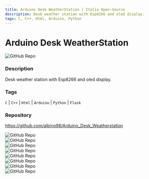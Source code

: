 ```yaml
---
title: Arduino Desk WeatherStation | Italia Open-Source
description: Desk weather station with Esp8266 and oled display.
tags: C, C++, Html, Arduino, Python
---
```

        

# Arduino Desk WeatherStation

![GitHub Repo](https://img.shields.io/static/v1?label=category&message=opensource&color=green)

### Description

Desk weather station with Esp8266 and oled display.

### Tags

`C` | `C++` | `Html` | `Arduino` | `Python` | `Flask`

### Repository

https://github.com/albino98/Arduino_Desk_Weatherstation

![GitHub Repo](https://img.shields.io/github/stars/albino98/Arduino_Desk_Weatherstation?style=social)<br />![GitHub Repo](https://img.shields.io/github/forks/albino98/Arduino_Desk_Weatherstation?style=social)<br />![GitHub Repo](https://img.shields.io/github/v/tag/albino98/Arduino_Desk_Weatherstation?style=social)<br />![GitHub Repo](https://img.shields.io/github/contributors/albino98/Arduino_Desk_Weatherstation)<br />![GitHub Repo](https://img.shields.io/github/issues-pr/albino98/Arduino_Desk_Weatherstation)<br />![GitHub Repo](https://img.shields.io/github/issues/albino98/Arduino_Desk_Weatherstation)<br />![GitHub Repo](https://img.shields.io/github/license/albino98/Arduino_Desk_Weatherstation)<br />![GitHub Repo](https://img.shields.io/github/last-commit/albino98/Arduino_Desk_Weatherstation)<br />